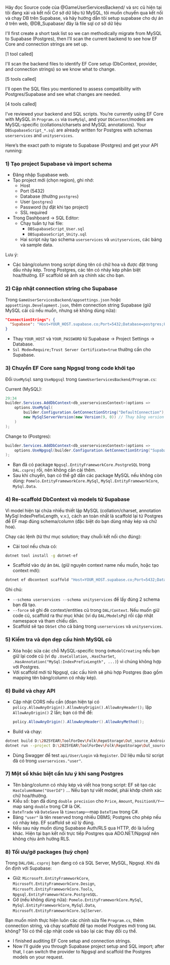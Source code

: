 
Hãy đọc Source code của @GameUserServicesBackend/ và src cũ hiện tại tôi đang xài và kết nối Cơ sở dữ liệu từ MySQL, tôi muốn chuyển qua kết nối và chạy DB trên Supabase, và hãy hướng dẫn tôi setup supabase cho dự án ở trên web, @DB_Supabase/  đây là file sql cơ sở dữ liệu

I'll first create a short task list so we can methodically migrate from MySQL to Supabase (Postgres), then I’ll scan the current backend to see how EF Core and connection strings are set up.

[1 tool called]

I'll scan the backend files to identify EF Core setup (DbContext, provider, and connection strings) so we know what to change.

[5 tools called]

I'll open the SQL files you mentioned to assess compatibility with Postgres/Supabase and see what changes are needed.

[4 tools called]

I’ve reviewed your backend and SQL scripts. You’re currently using EF Core with MySQL in `Program.cs` via `UseMySql`, and your `DbContext`/models are MySQL-specific (collations/charsets and MySQL annotations). Your `DBSupabaseScript_*.sql` are already written for Postgres with schemas `userservices` and `unityservices`.

Here’s the exact path to migrate to Supabase (Postgres) and get your API running:

### 1) Tạo project Supabase và import schema
- Đăng nhập Supabase web.
- Tạo project mới (chọn region), ghi nhớ:
  - Host
  - Port (5432)
  - Database (thường `postgres`)
  - User (`postgres`)
  - Password (tự đặt khi tạo project)
  - SSL required
- Trong Dashboard → SQL Editor:
  - Chạy tuần tự hai file:
    - `DBSupabaseScript_User.sql`
    - `DBSupabaseScript_Unity.sql`
  - Hai script này tạo schema `userservices` và `unityservices`, các bảng và sample data.

Lưu ý:
- Các bảng/column trong script dùng tên có chữ hoa và được đặt trong dấu nháy kép. Trong Postgres, các tên có nháy kép phân biệt hoa/thường. EF scaffold sẽ ánh xạ chính xác cho bạn.

### 2) Cập nhật connection string cho Supabase
Trong `GameUserServicesBackend/appsettings.json` hoặc `appsettings.Development.json`, thêm connection string Supabase (giữ MySQL cái cũ nếu muốn, nhưng sẽ không dùng nữa):

```json
"ConnectionStrings": {
  "Supabase": "Host=YOUR_HOST.supabase.co;Port=5432;Database=postgres;Username=postgres;Password=YOUR_PASSWORD;Ssl Mode=Require;Trust Server Certificate=true"
}
```

- Thay `YOUR_HOST` và `YOUR_PASSWORD` từ Supabase → Project Settings → Database.
- `Ssl Mode=Require;Trust Server Certificate=true` thường cần cho Supabase.

### 3) Chuyển EF Core sang Npgsql trong code khởi tạo
Đổi `UseMySql` sang `UseNpgsql` trong `GameUserServicesBackend/Program.cs`:

Current (MySQL):
```startLine:endLine:D:\2025YEAR\ToolForDev\Folk\RepoStorage\Out_source_AndroidGame\GameUserServicesBackend\GameUserServicesBackend\Program.cs
29:34
builder.Services.AddDbContext<db_userservicesContext>(options =>
    options.UseMySql(
        builder.Configuration.GetConnectionString("DefaultConnection"),
        new MySqlServerVersion(new Version(9, 0)) // Thay bằng version MySQL bạn dùng
    )
);
```

Change to (Postgres):
```csharp
builder.Services.AddDbContext<db_userservicesContext>(options =>
    options.UseNpgsql(builder.Configuration.GetConnectionString("Supabase"))
);
```

- Bạn đã có package `Npgsql.EntityFrameworkCore.PostgreSQL` trong `DAL.csproj` rồi, nên không cần cài thêm.
- Sau khi chuyển, bạn có thể gỡ dần các package MySQL nếu không còn dùng: `Pomelo.EntityFrameworkCore.MySql`, `MySql.EntityFrameworkCore`, `MySql.Data`.

### 4) Re-scaffold DbContext và models từ Supabase
Vì model hiện tại chứa nhiều thiết lập MySQL (collation/charset, annotation MySql IndexPrefixLength, v.v.), cách an toàn nhất là scaffold lại từ Postgres để EF map đúng schema/column (đặc biệt do bạn dùng nháy kép và chữ hoa).

Chạy các lệnh (từ thư mục solution; thay chuỗi kết nối cho đúng):

- Cài tool nếu chưa có:
```bash
dotnet tool install -g dotnet-ef
```

- Scaffold vào dự án `DAL` (giữ nguyên context name nếu muốn, hoặc tạo context mới):
```bash
dotnet ef dbcontext scaffold "Host=YOUR_HOST.supabase.co;Port=5432;Database=postgres;Username=postgres;Password=YOUR_PASSWORD;Ssl Mode=Require;Trust Server Certificate=true" Npgsql.EntityFrameworkCore.PostgreSQL --project "GameUserServicesBackend/DAL" --startup-project "GameUserServicesBackend/GameUserServicesBackend" --context db_userservicesContext --schema userservices --schema unityservices --output-dir Context --force
```

Ghi chú:
- `--schema userservices --schema unityservices` để lấy đúng 2 schema bạn đã tạo.
- `--force` sẽ ghi đè context/entities cũ trong `DAL/Context`. Nếu muốn giữ code cũ, scaffold ra thư mục khác (ví dụ `DAL/ModelsPg`) rồi cập nhật namespace và tham chiếu dần.
- Scaffold sẽ tạo `DbSet` cho cả bảng trong `userservices` và `unityservices`.

### 5) Kiểm tra và dọn dẹp cấu hình MySQL cũ
- Xóa hoặc sửa các chỗ MySQL-specific trong `OnModelCreating` nếu bạn giữ lại code cũ (ví dụ `.UseCollation`, `.HasCharSet`, `.HasAnnotation("MySql:IndexPrefixLength", ...)`) vì chúng không hợp với Postgres.
- Với scaffold mới từ Npgsql, các cấu hình sẽ phù hợp Postgres (bao gồm mapping tên bảng/column có nháy kép).

### 6) Build và chạy API
- Cập nhật CORS nếu cần (đoạn hiện tại có `policy.AllowAnyOrigin().AllowAnyOrigin().AllowAnyHeader();` lặp `AllowAnyOrigin()` 2 lần; bạn có thể để:
  ```csharp
  policy.AllowAnyOrigin().AllowAnyHeader().AllowAnyMethod();
  ```
- Build và chạy:
```bash
dotnet build D:\2025YEAR\ToolForDev\Folk\RepoStorage\Out_source_AndroidGame\GameUserServicesBackend\GameUserServicesBackend.sln
dotnet run --project D:\2025YEAR\ToolForDev\Folk\RepoStorage\Out_source_AndroidGame\GameUserServicesBackend\GameUserServicesBackend
```
- Dùng Swagger để test `api/User/Login` và `Register`. Dữ liệu mẫu từ script đã có trong `userservices."user"`.

### 7) Một số khác biệt cần lưu ý khi sang Postgres
- Tên bảng/column có nháy kép và viết hoa trong script: EF sẽ tạo các `HasColumnName("UserId")` ... Nếu bạn tự viết model, phải khớp chính xác chữ hoa/thường.
- Kiểu số: bạn đã dùng `double precision` cho `Price`, `Amount`, `PositionX/Y`—map sang `double` trong C# là OK.
- `DateTrade` và `DateSave` là `timestamp`—map `DateTime` trong C#.
- Bảng `"user"` là tên reserved trong nhiều DBMS; Postgres cho phép nếu có nháy kép. EF scaffold sẽ xử lý đúng.
- Nếu sau này muốn dùng Supabase Auth/RLS qua HTTP, đó là luồng khác. Hiện tại bạn kết nối trực tiếp Postgres qua ADO.NET/Npgsql nên không chịu ảnh hưởng RLS.

### 8) Tối ưu/gỡ packages (tuỳ chọn)
Trong `DAL/DAL.csproj` bạn đang có cả SQL Server, MySQL, Npgsql. Khi đã ổn định với Supabase:
- Giữ: `Microsoft.EntityFrameworkCore`, `Microsoft.EntityFrameworkCore.Design`, `Microsoft.EntityFrameworkCore.Tools`, `Npgsql.EntityFrameworkCore.PostgreSQL`.
- Gỡ (nếu không dùng nữa): `Pomelo.EntityFrameworkCore.MySql`, `MySql.EntityFrameworkCore`, `MySql.Data`, `Microsoft.EntityFrameworkCore.SqlServer`.

Bạn muốn mình thực hiện luôn các chỉnh sửa file `Program.cs`, thêm connection string, và chạy scaffold để tạo model Postgres mới trong `DAL` không? Tôi có thể cập nhật code và báo lại các thay đổi cụ thể.

- I finished auditing EF Core setup and connection strings.
- Now I’ll guide you through Supabase project setup and SQL import; after that, I can switch the provider to Npgsql and scaffold the Postgres models on your request.